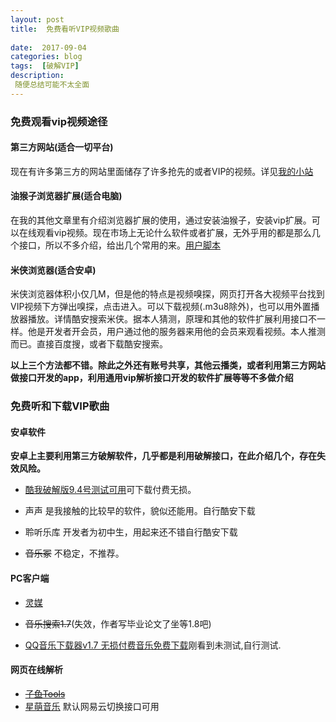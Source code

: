 ```yaml
---	
layout: post 
title: 	免费看听VIP视频歌曲
  
date:  2017-09-04  
categories: blog 	 
tags:  [破解VIP]  	
description: 	
 随便总结可能不太全面
---      
```

  
### 免费观看vip视频途径     
#### 第三方网站(适合一切平台)  
现在有许多第三方的网站里面储存了许多抢先的或者VIP的视频。详见[我的小站](http://choose.sxl.cn/)    

  
#### 油猴子浏览器扩展(适合电脑)  
在我的其他文章里有介绍浏览器扩展的使用，通过安装油猴子，安装vip扩展。可以在线观看vip视频。现在市场上无论什么软件或者扩展，无外乎用的都是那么几个接口，所以不多介绍，给出几个常用的来。[用户脚本](https://greasyfork.org/zh-CN/scripts)    

#### 米侠浏览器(适合安卓)  
米侠浏览器体积小仅几M，但是他的特点是视频嗅探，网页打开各大视频平台找到VIP视频下方弹出嗅探，点击进入。可以下载视频(.m3u8除外)，也可以用外置播放器播放。详情酷安搜索米侠。据本人猜测，原理和其他的软件扩展利用接口不一样。他是开发者开会员，用户通过他的服务器来用他的会员来观看视频。本人推测而已。直接百度搜，或者下载酷安搜索。    
   
 **以上三个方法都不错。除此之外还有账号共享，其他云播类，或者利用第三方网站做接口开发的app，利用通用vip解析接口开发的软件扩展等等不多做介绍**       
  
### 免费听和下载VIP歌曲    
#### 安卓软件     
  **安卓上主要利用第三方破解软件，几乎都是利用破解接口，在此介绍几个，存在失效风险。**   

- [酷我破解版9.4号测试可用](https://pan.lanzou.com/1620916/)可下载付费无损。

- 声声   是我接触的比较早的软件，貌似还能用。自行酷安下载     
- 聆听乐库   开发者为初中生，用起来还不错自行酷安下载        
-  ~~音乐冢~~ 不稳定，不推荐。
#### PC客户端  
 
- [灵媒](http://lyplayer.hkjapp.com/)

- ~~音乐搜索1.7~~(失效，作者写毕业论文了坐等1.8吧)  
- [QQ音乐下载器v1.7 无损付费音乐免费下载](http://www.zdfans.com/6790.html)刚看到未测试,自行测试.  
    
#### 网页在线解析  

- ~~[子鱼Tools](http://tools.fooor.cn/music/)~~
- [星萌音乐](http://sg.ercy.vip)  默认网易云切换接口可用




 


 
  
